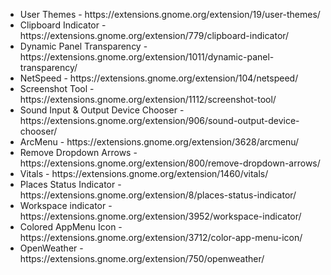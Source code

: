 
<ul>
  <li> User Themes - https://extensions.gnome.org/extension/19/user-themes/ </li>
  <li> Clipboard Indicator - https://extensions.gnome.org/extension/779/clipboard-indicator/ </li>
  <li> Dynamic Panel Transparency - https://extensions.gnome.org/extension/1011/dynamic-panel-transparency/ </li>
  <li> NetSpeed - https://extensions.gnome.org/extension/104/netspeed/ </li>
  <li> Screenshot Tool - https://extensions.gnome.org/extension/1112/screenshot-tool/ </li>
  <li> Sound Input & Output Device Chooser - https://extensions.gnome.org/extension/906/sound-output-device-chooser/ </li>
  <li> ArcMenu - https://extensions.gnome.org/extension/3628/arcmenu/ </li>
  <li> Remove Dropdown Arrows - https://extensions.gnome.org/extension/800/remove-dropdown-arrows/ </li>
  <li> Vitals - https://extensions.gnome.org/extension/1460/vitals/ </li>
  
  <li> Places Status Indicator - https://extensions.gnome.org/extension/8/places-status-indicator/ </li>
  <li> Workspace indicator - https://extensions.gnome.org/extension/3952/workspace-indicator/ </li>
  <li> Colored AppMenu Icon - https://extensions.gnome.org/extension/3712/color-app-menu-icon/ </li>
  <li> OpenWeather - https://extensions.gnome.org/extension/750/openweather/ </li>
</ul>

